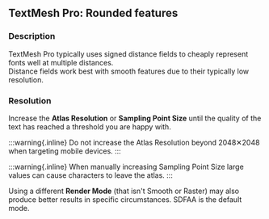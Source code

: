 ## TextMesh Pro: Rounded features
### Description
TextMesh Pro typically uses signed distance fields to cheaply represent fonts well at multiple distances.  
Distance fields work best with smooth features due to their typically low resolution.

### Resolution
Increase the **Atlas Resolution** or **Sampling Point Size** until the quality of the text has reached a threshold you are happy with.  

:::warning{.inline}
Do not increase the Atlas Resolution beyond 2048✕2048 when targeting mobile devices.
:::

:::warning{.inline}
When manually increasing Sampling Point Size large values can cause characters to leave the atlas.
:::

Using a different **Render Mode** (that isn't Smooth or Raster) may also produce better results in specific circumstances. SDFAA is the default mode.